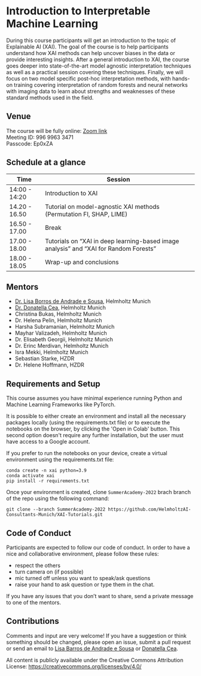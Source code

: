 # Introduction to Interpretable Machine Learning 

During this course participants will get an introduction to the topic of Explainable AI (XAI). The goal of the course is to help participants understand how XAI methods can help uncover biases in the data or provide interesting insights. After a general introduction to XAI, the course goes deeper into state-of-the-art model agnostic interpretation techniques as well as a practical session covering these techniques. Finally, we will focus on two model specific post-hoc interpretation methods, with hands-on training covering interpretation of random forests and neural networks with imaging data to learn about strengths and weaknesses of these standard methods used in the field.

## Venue
The course will be fully online:
[Zoom link](https://zoom.us/j/99699633471?pwd=RkhPRkdTTkx4WlZBMjg2RVNFOG5HQT09)  
Meeting ID: 996 9963 3471  
Passcode: Ep0xZA

## Schedule at a glance

|    Time     |      Session      |
|-------------|-------------------|
|14:00 - 14:20|Introduction to XAI|
|14.20 - 16.50|Tutorial on model-agnostic XAI methods (Permutation FI, SHAP, LIME)|
|16.50 - 17.00|Break|
|17.00 - 18.00|Tutorials on “XAI in deep learning-based image analysis” and “XAI for Random Forests”|
|18.00 - 18.05|Wrap-up and conclusions|


## Mentors

- [Dr. Lisa Borros de Andrade e Sousa](mailto:lisa.barros@helmholtz-munich.de), Helmholtz Munich 
- [Dr. Donatella Cea](mailto:donatella.cea@helmholtz-munich.de), Helmholtz Munich
- Christina Bukas, Helmholtz Munich
- Dr. Helena Pelin, Helmholtz Munich
- Harsha Subramanian, Helmholtz Munich
- Mayhar Valizadeh, Helmholtz Munich
- Dr. Elisabeth Georgii, Helmholtz Munich
- Dr. Erinc Merdivan, Helmholtz Munich
- Isra Mekki, Helmholtz Munich
- Sebastian Starke, HZDR
- Dr. Helene Hoffmann, HZDR

## Requirements and Setup

This course assumes you have minimal experience running Python and Machine Learning Frameworks like PyTorch.

It is possible to either create an environment and install all the necessary packages locally (using the requirements.txt file) or to execute the notebooks on the browser, by clicking the 'Open in Colab' button. This second option doesn't require any further installation, but the user must have access to a Google account.

If you prefer to run the notebooks on your device, create a virtual environment using the requirements.txt file:
```
conda create -n xai python=3.9
conda activate xai
pip install -r requirements.txt
```

Once your environment is created, clone `SummerAcademy-2022` brach branch of the repo using the following command:

```
git clone --branch SummerAcademy-2022 https://github.com/HelmholtzAI-Consultants-Munich/XAI-Tutorials.git
```

## Code of Conduct

Participants are expected to follow our code of conduct. In order to have a nice and collaborative environment, please follow these rules:

- respect the others
- turn camera on (if possible)
- mic turned off unless you want to speak/ask questions
- raise your hand to ask question or type them in the chat.

If you have any issues that you don’t want to share, send a private message to one of the mentors.

## Contributions

Comments and input are very welcome! If you have a suggestion or think something should be changed, please open an issue, submit a pull request or send an email to [Lisa Barros de Andrade e Sousa](mailto:lisa.barros@helmholtz-munich.de) or [Donatella Cea](mailto:donatella.cea@helmholtz-munich.de).


All content is publicly available under the Creative Commons Attribution License: https://creativecommons.org/licenses/by/4.0/

